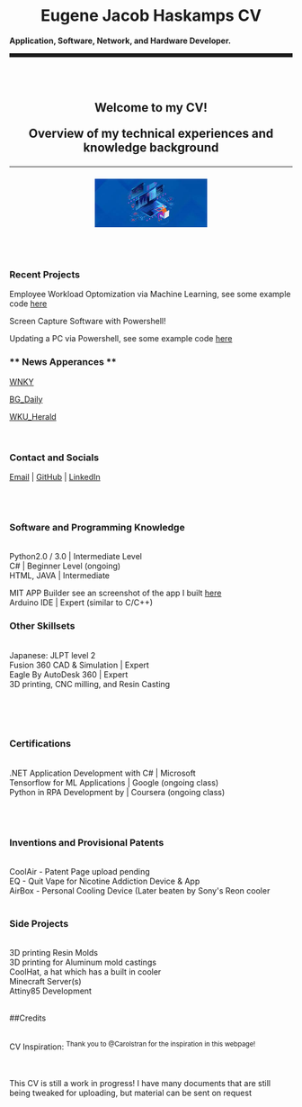 <h1 align="center">Eugene Jacob Haskamps CV</h1>
<b> Application, Software, Network, and Hardware Developer. </b>
<hr style="border-style: dotted" />
<br>
                                                                
<br>

<h2 align="center">Welcome to my CV!

<p align="center">
  Overview of my technical experiences and knowledge background
</p>
  
   
---

<p align="center">
  <img width="200" src="https://github.com/Run4Evers/Curriculum-Vitae/blob/gh-pages/Coding.jpg" alt="Logo">
</p>


<br>
  
  <h3>Recent Projects</h3>
  
  Employee Workload Optomization via Machine Learning, see some example code [here](https://github.com/Run4Evers/Curriculum-Vitae/blob/gh-pages/Tensorflow%20Code)
  
  Screen Capture Software with Powershell!
  
  Updating a PC via Powershell, see some example code [here](https://github.com/Run4Evers/Curriculum-Vitae/blob/gh-pages/Update_Windows)
  
  
<h3>** News Apperances **</h3>
  
  
[WNKY](https://www.wnky.com/students-with-ties-to-wku-create-own-tech-company)
  
[BG_Daily](https://www.wnky.com/students-with-ties-to-wku-create-own-tech-company/)
  
[WKU_Herald](https://www.wnky.com/students-with-ties-to-wku-create-own-tech-company/)

                                                                                                          
<br>


<h3>Contact and Socials</h3>   

                                                                                                          
[Email](mailto:eugenejhaskamp@gmail.com) | [GitHub](https://run4evers.github.io/Curriculum-Vitae/) | [LinkedIn](https://www.linkedin.com/in/eugenehaskamp-personal-mycustomurl/)


<br><br>



<h3>Software and Programming Knowledge</h3>
  <br>Python2.0 / 3.0 | Intermediate Level
  <br>C# | Beginner Level (ongoing)
  <br>HTML, JAVA | Intermediate <br>
  
 MIT APP Builder see an screenshot of the app I built    [here](https://github.com/Run4Evers/Curriculum-Vitae/blob/gh-pages/App_Image.jpg)
  <br>Arduino IDE | Expert (similar to C/C++)<br>

<h3>Other Skillsets</h3>
  <br>Japanese: JLPT level 2 
  <br>Fusion 360 CAD & Simulation | Expert
  <br>Eagle By AutoDesk 360  | Expert 
  <br>3D printing, CNC milling, and Resin Casting 
<br><br>  
   
<br><br> 

<h3>Certifications </h3>
  <br>.NET Application Development with C# | Microsoft 
 <br> Tensorflow for ML Applications | Google (ongoing class)
  <br>Python in RPA Development by | Coursera (ongoing class)
   
<br><br>  

<h3>Inventions and Provisional Patents</h3>
  <br>CoolAir - Patent Page upload pending 
  <br>EQ - Quit Vape for Nicotine Addiction Device & App 
  <br> AirBox - Personal Cooling Device (Later beaten by Sony's Reon cooler  
  <br><br>
 
<h3>Side Projects</h3>
 <br>3D printing Resin Molds  
 <br>3D printing for Aluminum mold castings 
 <br>CoolHat, a hat which has a built in cooler 
 <br>Minecraft Server(s) 
 <br>Attiny85 Development
<br><br>  
                                                                               

    
<p1>##Credits </p>
  <br>CV Inspiration: <sup>Thank you to @Carolstran for the inspiration in this webpage!</sup> </br>
<br><br>

<p1>This CV is still a work in progress! I have many documents that are still being tweaked for uploading, but material can be sent on request
